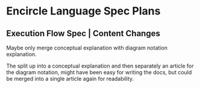 Encircle Language Spec Plans
============================

Execution Flow Spec | Content Changes
-------------------------------------

Maybe only merge conceptual explanation with diagram notation explanation.

The split up into a conceptual explanation and then separately an article for the diagram notation, might have been easy for writing the docs, but could be merged into a single article again for readability.